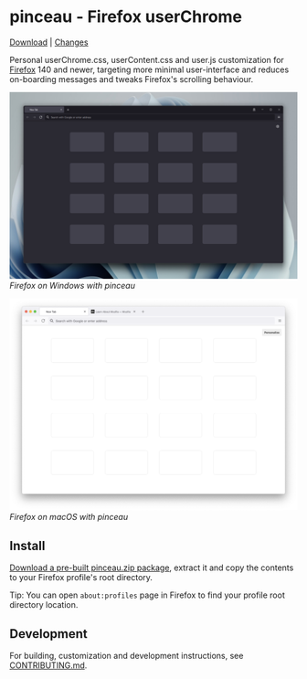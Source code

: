pinceau - Firefox userChrome
=====

[Download](https://github.com/gocom/pinceau/releases/latest/download/pinceau.zip) | [Changes](https://github.com/gocom/pinceau/releases)

Personal userChrome.css, userContent.css and user.js customization for
[Firefox](https://www.mozilla.org/en-US/firefox/new/) 140 and newer,
targeting more minimal user-interface and reduces on-boarding
messages and tweaks Firefox's scrolling behaviour.

[![Firefox on Windows](https://raw.githubusercontent.com/gocom/pinceau/screenshots/images/firefox-windows.png)](https://raw.githubusercontent.com/gocom/pinceau/screenshots/images/firefox-windows.png)
*Firefox on Windows with pinceau*

[![Firefox on macOS](https://raw.githubusercontent.com/gocom/pinceau/screenshots/images/firefox.png)](https://raw.githubusercontent.com/gocom/pinceau/screenshots/images/firefox.png)
*Firefox on macOS with pinceau*

Install
-----

[Download a pre-built pinceau.zip package](https://github.com/gocom/pinceau/releases/latest/download/pinceau.zip),
extract it and copy the contents to your Firefox profile's root directory.

Tip: You can open `about:profiles` page in Firefox to find
your profile root directory location.

Development
-----

For building, customization and development instructions, see [CONTRIBUTING.md](https://github.com/gocom/pinceau/blob/master/CONTRIBUTING.md).
